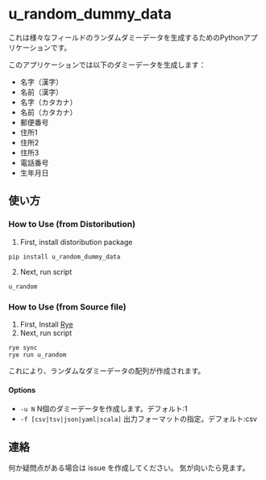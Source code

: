 # u_random_dummy_data

これは様々なフィールドのランダムダミーデータを生成するためのPythonアプリケーションです。

このアプリケーションでは以下のダミーデータを生成します：

- 名字（漢字）
- 名前（漢字）
- 名字（カタカナ）
- 名前（カタカナ）
- 郵便番号
- 住所1
- 住所2
- 住所3
- 電話番号
- 生年月日

## 使い方

### How to Use (from Distoribution)

1. First, install distoribution package
```shell
pip install u_random_dummy_data
```
2. Next, run script
```shell
u_random
```

### How to Use (from Source file)

1. First, Install [Rye](https://rye-up.com/)
2. Next, run script
```shell
rye sync
rye run u_random
```

これにより、ランダムなダミーデータの配列が作成されます。

#### Options

- `-u N` N個のダミーデータを作成します。デフォルト:1
- `-f [csv|tsv|json|yaml|scala]` 出力フォーマットの指定。デフォルト:csv

## 連絡

何か疑問点がある場合は issue を作成してください。
気が向いたら見ます。
